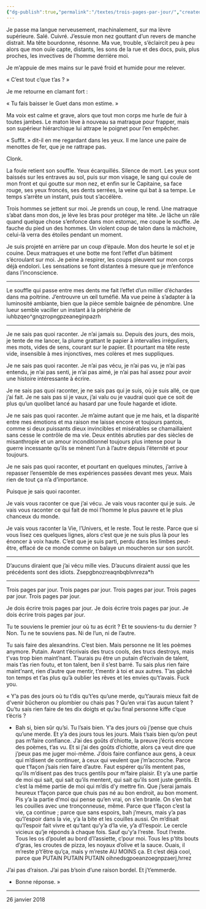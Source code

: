 ```yaml
---
{"dg-publish":true,"permalink":"/textes/trois-pages-par-jour/","created":"2024-04-08T12:06:16.413+02:00","updated":"2024-04-08T09:44:34.502+02:00"}
---
```


Je passe ma langue nerveusement, machinalement, sur ma lèvre supérieure. Salé. Cuivré. J’essuie mon nez gouttant d’un revers de manche distrait. Ma tête bourdonne, résonne. Ma vue, trouble, s’éclaircit peu à peu alors que mon ouïe capte, distants, les sons de la rue et des docs, puis, plus proches, les invectives de l’homme derrière moi.

Je m’appuie de mes mains sur le pavé froid et humide pour me relever.

« C’est tout c’que t’as ? »

Je me retourne en clamant fort :

« Tu fais baisser le Guet dans mon estime. »

Ma voix est calme et grave, alors que tout mon corps me hurle de fuir à toutes jambes. Le maton lève à nouveau sa matraque pour frapper, mais son supérieur hiérarchique lui attrape le poignet pour l’en empêcher.

« Suffit. » dit-il en me regardant dans les yeux. Il me lance une paire de menottes de fer, que je ne rattrape pas.

Clonk.

La foule retient son souffle. Yeux écarquillés. Silence de mort. Les yeux sont baissés sur les entraves au sol, puis sur mon visage, le sang qui coule de mon front et qui goutte sur mon nez, et enfin sur le Capitaine, sa face rouge, ses yeux froncés, ses dents serrées, la veine qui bat à sa tempe. Le temps s’arrête un instant, puis tout s’accélère.

Trois hommes se jettent sur moi. Je prends un coup, le rend. Une matraque s’abat dans mon dos, je lève les bras pour protéger ma tête. Je lâche un râle quand quelque chose s’enfonce dans mon estomac, me coupe le souffle. Je fauche du pied un des hommes. Un violent coup de talon dans la mâchoire, celui-là verra des étoiles pendant un moment.

Je suis projeté en arrière par un coup d’épaule. Mon dos heurte le sol et je couine. Deux matraques et une botte me font l’effet d’un bâtiment s’écroulant sur moi. Je peine à respirer, les coups pleuvent sur mon corps déjà endolori. Les sensations se font distantes à mesure que je m’enfonce dans l’inconscience.

***

Le souffle qui passe entre mes dents me fait l’effet d’un millier d’échardes dans ma poitrine. J’entrouvre un œil tuméfié. Ma vue peine à s’adapter à la luminosité ambiante, bien que la pièce semble baignée de pénombre. Une lueur semble vaciller un instant à la périphérie de iuhbzqeo^gnqzropngpzeaneginpazrh

_____________________________________________________________

Je ne sais pas quoi raconter. Je n’ai jamais su. Depuis des jours, des mois, je tente de me lancer, la plume grattant le papier à intervalles irréguliers, mes mots, vides de sens, courant sur le papier. Et pourtant ma tête reste vide, insensible à mes injonctives, mes colères et mes suppliques.

Je ne sais pas quoi raconter. Je n’ai pas vécu, je n’ai pas vu, je n’ai pas entendu, je n’ai pas senti, je n’ai pas aimé, je n’ai pas haï assez pour avoir une histoire intéressante à écrire.

Je ne sais pas quoi raconter, je ne sais pas qui je suis, où je suis allé, ce que j’ai fait. Je ne sais pas si je vaux, j’ai valu ou je vaudrai quoi que ce soit de plus qu’un quolibet lancé au hasard par une foule hagarde et idiote.

Je ne sais pas quoi raconter. Je m’aime autant que je me hais, et la disparité entre mes émotions et ma raison me laisse encore et toujours pantois, comme si deux puissants dieux invincibles et misérables se chamaillaient sans cesse le contrôle de ma vie. Deux entités abruties par des siècles de misanthropie et un amour inconditionnel toujours plus intense pour la guerre incessante qu’ils se mènent l’un à l’autre depuis l’éternité et pour toujours.

Je ne sais pas quoi raconter, et pourtant en quelques minutes, j’arrive à repasser l’ensemble de mes expériences passées devant mes yeux. Mais rien de tout ça n’a d’importance.

Puisque je sais quoi raconter.

Je vais vous raconter ce que j’ai vécu. Je vais vous raconter qui je suis. Je vais vous raconter ce qui fait de moi l’homme le plus pauvre et le plus chanceux du monde.

Je vais vous raconter la Vie, l’Univers, et le reste. Tout le reste. Parce que si vous lisez ces quelques lignes, alors c’est que je ne suis plus là pour les énoncer à voix haute. C’est que je suis parti, perdu dans les limbes peut-être, effacé de ce monde comme on balaye un moucheron sur son surcôt.

***

D’aucuns diraient que j’ai vécu mille vies. D’aucuns diraient aussi que les précédents sont des idiots. Zsepgbnozreaqnbqblvnreza*h

_____________________________________________________________

Trois pages par jour. Trois pages par jour. Trois pages par jour. Trois pages par jour. Trois pages par jour.

Je dois écrire trois pages par jour. Je dois écrire trois pages par jour. Je dois écrire trois pages par jour.

Tu te souviens le premier jour où tu as écrit ? Et te souviens-tu du dernier ? Non. Tu ne te souviens pas. Ni de l’un, ni de l’autre.

Tu sais faire des alexandrins. C’est bien. Mais personne ne lit les poèmes anymore. Putain. Avant t’écrivais des trucs cools, des trucs destroys, mais t’vas trop bien maint’nant. T’aurais pu être un putain d’écrivain de talent, mais t’as rien foutu, et ton talent, ben il s’est barré. Tu sais plus rien faire maint’nant, rien d’autre que mentir, t’mentir à toi et aux autres. T’as gâché ton temps et t’as plus qu’à oublier les rêves et les envies qu’t’avais. Fuck you.

« Y’a pas des jours où tu t’dis qu’t’es qu’une merde, qu’t’aurais mieux fait de d’venir bûcheron ou plombier ou chais pas ? Qu’en vrai t’as aucun talent ? Qu’tu sais rien faire de tes dix doigts et qu’au final personne kiffe c’que t’écris ?

- Bah si, bien sûr qu’si. Tu l’sais bien. Y’a des jours où j’pense que chuis qu’une merde. Et y’a des jours tous les jours. Mais t’sais bien qu’on peut pas m’faire confiance. J’ai des goûts d’chiotte, la preuve j’écris encore des poèmes, t’as vu. Et si j’ai des goûts d’chiotte, alors ça veut dire que j’peux pas me juger moi-même. J’dois faire confiance aux gens, à ceux qui m’disent de continuer, à ceux qui veulent que j’m’accroche. Parce que t’façon j’sais rien faire d’autre. Faut espérer qu’ils mentent pas, qu’ils m’disent pas des trucs gentils pour m’faire plaisir. Et y’a une partie de moi qui sait, qui sait qu’ils mentent, qui sait qu’ils sont juste gentils. Et c’est la même partie de moi qui m’dis d’y mettre fin. Que j’serai jamais heureux t’façon parce que chuis pas né au bon endroit, au bon moment. Pis y’a la partie d’moi qui pense qu’en vrai, on s’en branle. On s’en bat les couilles avec une tronçonneuse, même. Parce que t’façon c’est la vie, ça continue ; parce que sans espoirs, bah j’meurs, mais y’a pas qu’l’espoir dans la vie, y’a la bite et les couilles aussi. On m’disait qu’l’espoir fait vivre et qu’tant qu’y’a d’la vie, y’a d’l’espoir. Le cercle vicieux qu’je réponds à chaque fois. Sauf qu’y’a l’reste. Tout l’reste. Tous les os d’poulet au bord d’l’assiette, c’pour moi. Tous les p’tits bouts d’gras, les croutes de pizza, les noyaux d’olive et la sauce. Ouais, il m’reste p’t’être qu’ça, mais y m’reste AU MOINS ça. Et c’est déjà cool, parce que PUTAIN PUTAIN PUTAIN oihnedsgpoeanzoegnpzaerj,hrrez

J’ai pas d’raison. J’ai pas b’soin d’une raison bordel. Et j’t’emmerde.

- Bonne réponse. »

_____________________________________________________________

26 janvier 2018